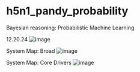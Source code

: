 # h5n1_pandy_probability
Bayesian reasoning: Probabilistic Machine Learning

12.20.24 
![image](https://github.com/user-attachments/assets/b93cb086-3883-4cab-8114-78a46922e3d9)

System Map: Broad 
![image](https://github.com/user-attachments/assets/3511a2fd-928f-424f-b10b-127d124e7a24)

System Map: Core Drivers
![image](https://github.com/user-attachments/assets/b41066cd-fe4a-4d83-99c2-45810b5127aa)





